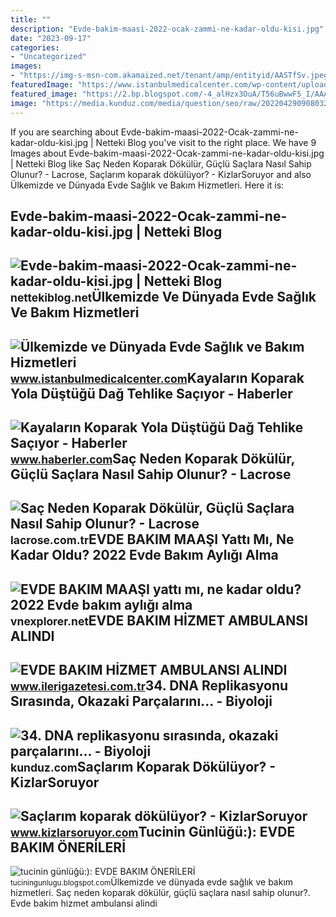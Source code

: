 ```yaml
---
title: ""
description: "Evde-bakim-maasi-2022-ocak-zammi-ne-kadar-oldu-kisi.jpg"
date: "2023-09-17"
categories:
- "Uncategorized"
images:
- "https://img-s-msn-com.akamaized.net/tenant/amp/entityid/AASTfSv.jpeg"
featuredImage: "https://www.istanbulmedicalcenter.com/wp-content/uploads/2016/05/evde-saglik-bakim-hizmetleri.jpg"
featured_image: "https://2.bp.blogspot.com/-4_alHzx3OuA/T56uBwwF5_I/AAAAAAAAAEk/cpnbV0H2Xz0/s320/victoria_moda_bikini_jpg.jpg"
image: "https://media.kunduz.com/media/question/seo/raw/20220429090803210153-4137039_BtdUUJ1LU.jpg?h=512"
---
```


If you are searching about Evde-bakim-maasi-2022-Ocak-zammi-ne-kadar-oldu-kisi.jpg | Netteki Blog you've visit to the right place. We have 9 Images about Evde-bakim-maasi-2022-Ocak-zammi-ne-kadar-oldu-kisi.jpg | Netteki Blog like Saç Neden Koparak Dökülür, Güçlü Saçlara Nasıl Sahip Olunur? - Lacrose, Saçlarım koparak dökülüyor? - KizlarSoruyor and also Ülkemizde ve Dünyada Evde Sağlık ve Bakım Hizmetleri. Here it is:

Evde-bakim-maasi-2022-Ocak-zammi-ne-kadar-oldu-kisi.jpg | Netteki Blog
----------------------------------------------------------------------

 ![Evde-bakim-maasi-2022-Ocak-zammi-ne-kadar-oldu-kisi.jpg | Netteki Blog](https://nettekiblog.net/wp-content/uploads/2022/07/Evde-bakim-maasi-2022-Ocak-zammi-ne-kadar-oldu-kisi.jpg) <small>nettekiblog.net</small>Ülkemizde Ve Dünyada Evde Sağlık Ve Bakım Hizmetleri
----------------------------------------------------

 ![Ülkemizde ve Dünyada Evde Sağlık ve Bakım Hizmetleri](https://www.istanbulmedicalcenter.com/wp-content/uploads/2016/05/evde-saglik-bakim-hizmetleri.jpg) <small>www.istanbulmedicalcenter.com</small>Kayaların Koparak Yola Düştüğü Dağ Tehlike Saçıyor - Haberler
-------------------------------------------------------------

 ![Kayaların Koparak Yola Düştüğü Dağ Tehlike Saçıyor - Haberler](https://i.hbrcdn.com/haber/2019/04/06/kayalarin-koparak-yola-dustugu-dag-tehlike-sa-11922712_amp.jpg) <small>www.haberler.com</small>Saç Neden Koparak Dökülür, Güçlü Saçlara Nasıl Sahip Olunur? - Lacrose
----------------------------------------------------------------------

 ![Saç Neden Koparak Dökülür, Güçlü Saçlara Nasıl Sahip Olunur? - Lacrose](http://lacrose.com.tr/Uploads/Products/sac-neden-koparak-dokulur-guclu-saclara-nasil-sahip-olunur-5-09-2021-22-37-54.jpg) <small>lacrose.com.tr</small>EVDE BAKIM MAAŞI Yattı Mı, Ne Kadar Oldu? 2022 Evde Bakım Aylığı Alma
---------------------------------------------------------------------

 ![EVDE BAKIM MAAŞI yattı mı, ne kadar oldu? 2022 Evde bakım aylığı alma](https://img-s-msn-com.akamaized.net/tenant/amp/entityid/AASTfSv.jpeg) <small>vnexplorer.net</small>EVDE BAKIM HİZMET AMBULANSI ALINDI
----------------------------------

 ![EVDE BAKIM HİZMET AMBULANSI ALINDI](https://www.ilerigazetesi.com.tr/images/haberler/evde_bakim_hizmet_ambulansi_alindi_h10180.jpg) <small>www.ilerigazetesi.com.tr</small>34. DNA Replikasyonu Sırasında, Okazaki Parçalarını... - Biyoloji
-----------------------------------------------------------------

 ![34. DNA replikasyonu sırasında, okazaki parçalarını... - Biyoloji](https://media.kunduz.com/media/question/seo/raw/20220429090803210153-4137039_BtdUUJ1LU.jpg?h=512) <small>kunduz.com</small>Saçlarım Koparak Dökülüyor? - KizlarSoruyor
-------------------------------------------

 ![Saçlarım koparak dökülüyor? - KizlarSoruyor](https://cf.kizlarsoruyor.com/q19635716/7d31b2c7-8ef4-4542-907a-6f06a442ba50.jpg) <small>www.kizlarsoruyor.com</small>Tucinin Günlüğü:): EVDE BAKIM ÖNERİLERİ
---------------------------------------

 ![tucinin günlüğü:): EVDE BAKIM ÖNERİLERİ](https://2.bp.blogspot.com/-4_alHzx3OuA/T56uBwwF5_I/AAAAAAAAAEk/cpnbV0H2Xz0/s320/victoria_moda_bikini_jpg.jpg) <small>tuciningunlugu.blogspot.com</small>Ülkemizde ve dünyada evde sağlık ve bakım hizmetleri. Saç neden koparak dökülür, güçlü saçlara nasıl sahip olunur?. Evde bakim hi̇zmet ambulansi alindi
